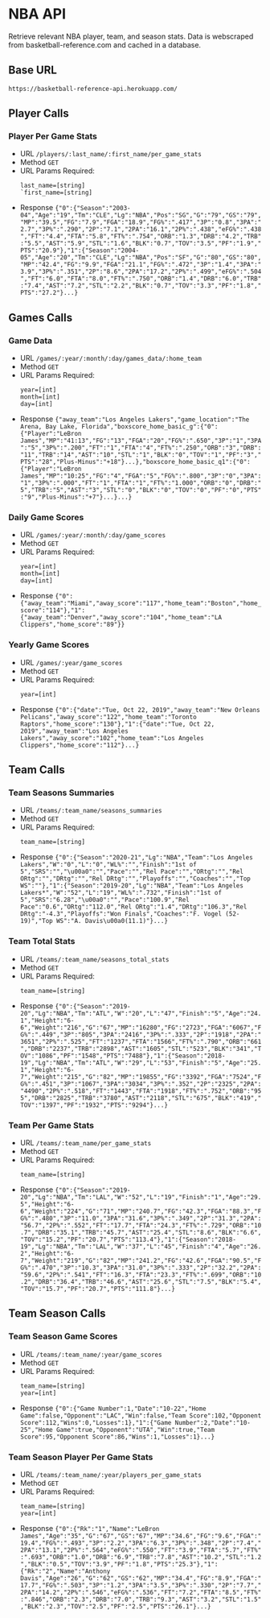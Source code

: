 # NBA API

Retrieve relevant NBA player, team, and season stats. Data is webscraped from basketball-reference.com and cached in a database.

## Base URL
```
https://basketball-reference-api.herokuapp.com/
```

## Player Calls

### Player Per Game Stats

- URL
  `/players/:last_name/:first_name/per_game_stats`
- Method
  `GET`
- URL Params
  Required:
  ```
  last_name=[string]
  `first_name=[string]
  ```
- Response
  `{"0":{"Season":"2003-04","Age":"19","Tm":"CLE","Lg":"NBA","Pos":"SG","G":"79","GS":"79","MP":"39.5","FG":"7.9","FGA":"18.9","FG%":".417","3P":"0.8","3PA":"2.7","3P%":".290","2P":"7.1","2PA":"16.1","2P%":".438","eFG%":".438","FT":"4.4","FTA":"5.8","FT%":".754","ORB":"1.3","DRB":"4.2","TRB":"5.5","AST":"5.9","STL":"1.6","BLK":"0.7","TOV":"3.5","PF":"1.9","PTS":"20.9"},"1":{"Season":"2004-05","Age":"20","Tm":"CLE","Lg":"NBA","Pos":"SF","G":"80","GS":"80","MP":"42.4","FG":"9.9","FGA":"21.1","FG%":".472","3P":"1.4","3PA":"3.9","3P%":".351","2P":"8.6","2PA":"17.2","2P%":".499","eFG%":".504","FT":"6.0","FTA":"8.0","FT%":".750","ORB":"1.4","DRB":"6.0","TRB":"7.4","AST":"7.2","STL":"2.2","BLK":"0.7","TOV":"3.3","PF":"1.8","PTS":"27.2"}...}`

## Games Calls

### Game Data

- URL
  `/games/:year/:month/:day/games_data/:home_team`
- Method
  `GET`
- URL Params
  Required:
  ```
  year=[int]
  month=[int]
  day=[int]
  ```
- Response
  `{"away_team":"Los Angeles Lakers","game_location":"The Arena, Bay Lake, Florida","boxscore_home_basic_g":{"0":{"Player":"LeBron James","MP":"41:13","FG":"13","FGA":"20","FG%":".650","3P":"1","3PA":"5","3P%":".200","FT":"1","FTA":"4","FT%":".250","ORB":"3","DRB":"11","TRB":"14","AST":"10","STL":"1","BLK":"0","TOV":"1","PF":"3","PTS":"28","Plus-Minus":"+18"}...},"boxscore_home_basic_q1":{"0":{"Player":"LeBron James","MP":"10:25","FG":"4","FGA":"5","FG%":".800","3P":"0","3PA":"1","3P%":".000","FT":"1","FTA":"1","FT%":"1.000","ORB":"0","DRB":"5","TRB":"5","AST":"3","STL":"0","BLK":"0","TOV":"0","PF":"0","PTS":"9","Plus-Minus":"+7"}...}...}`

### Daily Game Scores

- URL
  `/games/:year/:month/:day/game_scores`
- Method
  `GET`
- URL Params
  Required:
  ```
  year=[int]
  month=[int]
  day=[int]
  ```
- Response
  `{"0":{"away_team":"Miami","away_score":"117","home_team":"Boston","home_score":"114"},"1":{"away_team":"Denver","away_score":"104","home_team":"LA Clippers","home_score":"89"}}`

### Yearly Game Scores

- URL
  `/games/:year/game_scores`
- Method
  `GET`
- URL Params
  Required:
  ```
  year=[int]
  ```
- Response
  `{"0":{"date":"Tue, Oct 22, 2019","away_team":"New Orleans Pelicans","away_score":"122","home_team":"Toronto Raptors","home_score":"130"},"1":{"date":"Tue, Oct 22, 2019","away_team":"Los Angeles Lakers","away_score":"102","home_team":"Los Angeles Clippers","home_score":"112"}...}`

## Team Calls

### Team Seasons Summaries

- URL
  `/teams/:team_name/seasons_summaries`
- Method
  `GET`
- URL Params
  Required:
  ```
  team_name=[string]
  ```
- Response
  `{"0":{"Season":"2020-21","Lg":"NBA","Team":"Los Angeles Lakers","W":"0","L":"0","WL%":"","Finish":"1st of 5","SRS":"","\u00a0":"","Pace":"","Rel Pace":"","ORtg":"","Rel ORtg":"","DRtg":"","Rel DRtg":"","Playoffs":"","Coaches":"","Top WS":""},"1":{"Season":"2019-20","Lg":"NBA","Team":"Los Angeles Lakers*","W":"52","L":"19","WL%":".732","Finish":"1st of 5","SRS":"6.28","\u00a0":"","Pace":"100.9","Rel Pace":"0.6","ORtg":"112.0","Rel ORtg":"1.4","DRtg":"106.3","Rel DRtg":"-4.3","Playoffs":"Won Finals","Coaches":"F. Vogel (52-19)","Top WS":"A. Davis\u00a0(11.1)"}...}`

### Team Total Stats

- URL
  `/teams/:team_name/seasons_total_stats`
- Method
  `GET`
- URL Params
  Required:
  ```
  team_name=[string]
  ```
- Response
  `{"0":{"Season":"2019-20","Lg":"NBA","Tm":"ATL","W":"20","L":"47","Finish":"5","Age":"24.1","Height":"6-6","Weight":"216","G":"67","MP":"16280","FG":"2723","FGA":"6067","FG%":".449","3P":"805","3PA":"2416","3P%":".333","2P":"1918","2PA":"3651","2P%":".525","FT":"1237","FTA":"1566","FT%":".790","ORB":"661","DRB":"2237","TRB":"2898","AST":"1605","STL":"523","BLK":"341","TOV":"1086","PF":"1548","PTS":"7488"},"1":{"Season":"2018-19","Lg":"NBA","Tm":"ATL","W":"29","L":"53","Finish":"5","Age":"25.1","Height":"6-7","Weight":"215","G":"82","MP":"19855","FG":"3392","FGA":"7524","FG%":".451","3P":"1067","3PA":"3034","3P%":".352","2P":"2325","2PA":"4490","2P%":".518","FT":"1443","FTA":"1918","FT%":".752","ORB":"955","DRB":"2825","TRB":"3780","AST":"2118","STL":"675","BLK":"419","TOV":"1397","PF":"1932","PTS":"9294"}...}`

### Team Per Game Stats

- URL
  `/teams/:team_name/per_game_stats`
- Method
  `GET`
- URL Params
  Required:
  ```
  team_name=[string]
  ```
- Response
  `{"0":{"Season":"2019-20","Lg":"NBA","Tm":"LAL","W":"52","L":"19","Finish":"1","Age":"29.5","Height":"6-6","Weight":"224","G":"71","MP":"240.7","FG":"42.3","FGA":"88.3","FG%":".480","3P":"11.0","3PA":"31.6","3P%":".349","2P":"31.3","2PA":"56.7","2P%":".552","FT":"17.7","FTA":"24.3","FT%":".729","ORB":"10.7","DRB":"35.1","TRB":"45.7","AST":"25.4","STL":"8.6","BLK":"6.6","TOV":"15.2","PF":"20.7","PTS":"113.4"},"1":{"Season":"2018-19","Lg":"NBA","Tm":"LAL","W":"37","L":"45","Finish":"4","Age":"26.2","Height":"6-7","Weight":"219","G":"82","MP":"241.2","FG":"42.6","FGA":"90.5","FG%":".470","3P":"10.3","3PA":"31.0","3P%":".333","2P":"32.2","2PA":"59.6","2P%":".541","FT":"16.3","FTA":"23.3","FT%":".699","ORB":"10.2","DRB":"36.4","TRB":"46.6","AST":"25.6","STL":"7.5","BLK":"5.4","TOV":"15.7","PF":"20.7","PTS":"111.8"}...}`

## Team Season Calls

### Team Season Game Scores

- URL
  `/teams/:team_name/:year/game_scores`
- Method
  `GET`
- URL Params
  Required:
  ```
  team_name=[string]
  year=[int]
  ```
- Response
  `{"0":{"Game Number":1,"Date":"10-22","Home Game":false,"Opponent":"LAC","Win":false,"Team Score":102,"Opponent Score":112,"Wins":0,"Losses":1},"1":{"Game Number":2,"Date":"10-25","Home Game":true,"Opponent":"UTA","Win":true,"Team Score":95,"Opponent Score":86,"Wins":1,"Losses":1}...}`

### Team Season Player Per Game Stats

- URL
  `/teams/:team_name/:year/players_per_game_stats`
- Method
  `GET`
- URL Params
  Required:
  ```
  team_name=[string]
  year=[int]
  ```
- Response
  `{"0":{"Rk":"1","Name":"LeBron James","Age":"35","G":"67","GS":"67","MP":"34.6","FG":"9.6","FGA":"19.4","FG%":".493","3P":"2.2","3PA":"6.3","3P%":".348","2P":"7.4","2PA":"13.1","2P%":".564","eFG%":".550","FT":"3.9","FTA":"5.7","FT%":".693","ORB":"1.0","DRB":"6.9","TRB":"7.8","AST":"10.2","STL":"1.2","BLK":"0.5","TOV":"3.9","PF":"1.8","PTS":"25.3"},"1":{"Rk":"2","Name":"Anthony Davis","Age":"26","G":"62","GS":"62","MP":"34.4","FG":"8.9","FGA":"17.7","FG%":".503","3P":"1.2","3PA":"3.5","3P%":".330","2P":"7.7","2PA":"14.2","2P%":".546","eFG%":".536","FT":"7.2","FTA":"8.5","FT%":".846","ORB":"2.3","DRB":"7.0","TRB":"9.3","AST":"3.2","STL":"1.5","BLK":"2.3","TOV":"2.5","PF":"2.5","PTS":"26.1"}...}`
